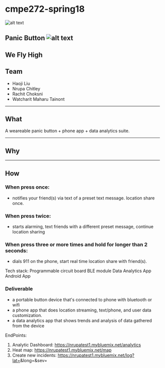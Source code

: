# cmpe272-spring18

![alt text](https://github.com/SJSU272LabSP18/Project-Team-20/raw/master/wiki/img/logo.png "logo")

## Panic Button ![alt text](https://github.com/SJSU272LabSP18/Project-Team-20/blob/master/wiki/img/icon.png "icon")

## We Fly High

## Team
* Haoji Liu
* Nrupa Chitley
* Rachit Choksni
* Watcharit Maharu Tainont

---

## What

A weareable panic button + phone app + data analytics suite.

---

## Why

---

## How

### When press once:
* notifies your friend(s) via text of a preset text message. location share once.

### When press twice:
* starts alarming, text friends with a different preset message, continue location sharing

### When press three or more times and hold for longer than 2 seconds:
* dials 911 on the phone, start real time location share with friend(s).

Tech stack:
Programmable circuit board
BLE module
Data Analytics App
Android App

### Deliverable
* a portable button device that's connected to phone with bluetooth or wifi
* a phone app that does location streaming, text/phone, and user data customization.
* a data analytics app that shows trends and analysis of data gathered from the device

EndPoints:
1. Analytic Dashboard: https://nrupatest1.mybluemix.net/analytics
2. Heat map: https://nrupatest1.mybluemix.net/map
3. Create new incidents: https://nrupatest1.mybluemix.net/log?lat=<LATITUDE>&long=<LONGITITUDE>&sev=<SEVERITY>
